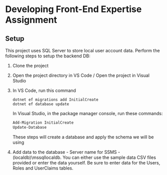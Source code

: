 # Developing Front-End Expertise Assignment

## Setup

This project uses SQL Server to store local user account data. Perform the following steps to setup the backend DB:

1. Clone the project
2. Open the project directory in VS Code / Open the project in Visual Studio
3. In VS Code, run this command

    ```.NET Core CLI
    dotnet ef migrations add InitialCreate
    dotnet ef database update
    ```

    In Visual Studio, in the package manager console, run these commands:

    ```PowerShell
    Add-Migration InitialCreate
    Update-Database
    ```

    These steps will create a database and apply the schema we will be using
4. Add data to the database - Server name for SSMS - (localdb)\mssqllocaldb. You can either use the sample data CSV files provided or enter the data yourself. Be sure to enter data for the Users, Roles and UserClaims tables.
